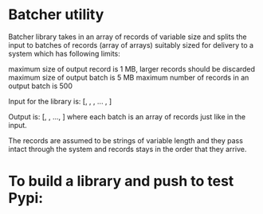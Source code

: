# Batcher utility

Batcher library takes in an array of records of variable size and splits the input to batches of records (array of arrays) suitably sized for delivery to a system which has following limits:

maximum size of output record is 1 MB, larger records should be discarded
maximum size of output batch is 5 MB
maximum number of records in an output batch is 500

Input for the library is: [<record1>, <record2>, <record3>, ... , <recordn>]

Output is: [<batch1>, <batch2>, ..., <batchn>] where each batch is an array of records just like in the input.

The records are assumed to be strings of variable length and they pass intact through the system and records stays in the order that they arrive.

# To build a library and push to test Pypi:

